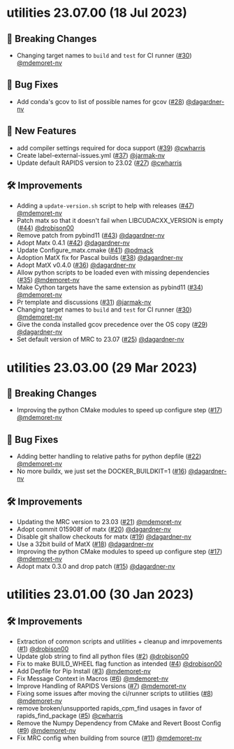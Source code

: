 # utilities 23.07.00 (18 Jul 2023)

## 🚨 Breaking Changes

- Changing target names to `build` and `test` for CI runner ([#30](https://github.com/nv-morpheus/utilities/pull/30)) [@mdemoret-nv](https://github.com/mdemoret-nv)

## 🐛 Bug Fixes

- Add conda&#39;s gcov to list of possible names for gcov ([#28](https://github.com/nv-morpheus/utilities/pull/28)) [@dagardner-nv](https://github.com/dagardner-nv)

## 🚀 New Features

- add compiler settings required for doca support ([#39](https://github.com/nv-morpheus/utilities/pull/39)) [@cwharris](https://github.com/cwharris)
- Create label-external-issues.yml ([#37](https://github.com/nv-morpheus/utilities/pull/37)) [@jarmak-nv](https://github.com/jarmak-nv)
- Update default RAPIDS version to 23.02 ([#27](https://github.com/nv-morpheus/utilities/pull/27)) [@cwharris](https://github.com/cwharris)

## 🛠️ Improvements

- Adding a `update-version.sh` script to help with releases ([#47](https://github.com/nv-morpheus/utilities/pull/47)) [@mdemoret-nv](https://github.com/mdemoret-nv)
- Patch matx so that it doesn&#39;t fail when LIBCUDACXX_VERSION is empty ([#44](https://github.com/nv-morpheus/utilities/pull/44)) [@drobison00](https://github.com/drobison00)
- Remove patch from pybind11 ([#43](https://github.com/nv-morpheus/utilities/pull/43)) [@dagardner-nv](https://github.com/dagardner-nv)
- Adopt Matx 0.4.1 ([#42](https://github.com/nv-morpheus/utilities/pull/42)) [@dagardner-nv](https://github.com/dagardner-nv)
- Update Configure_matx.cmake ([#41](https://github.com/nv-morpheus/utilities/pull/41)) [@pdmack](https://github.com/pdmack)
- Adoption MatX fix for Pascal builds ([#38](https://github.com/nv-morpheus/utilities/pull/38)) [@dagardner-nv](https://github.com/dagardner-nv)
- Adopt MatX v0.4.0 ([#36](https://github.com/nv-morpheus/utilities/pull/36)) [@dagardner-nv](https://github.com/dagardner-nv)
- Allow python scripts to be loaded even with missing dependencies ([#35](https://github.com/nv-morpheus/utilities/pull/35)) [@mdemoret-nv](https://github.com/mdemoret-nv)
- Make Cython targets have the same extension as pybind11 ([#34](https://github.com/nv-morpheus/utilities/pull/34)) [@mdemoret-nv](https://github.com/mdemoret-nv)
- Pr template and discussions ([#31](https://github.com/nv-morpheus/utilities/pull/31)) [@jarmak-nv](https://github.com/jarmak-nv)
- Changing target names to `build` and `test` for CI runner ([#30](https://github.com/nv-morpheus/utilities/pull/30)) [@mdemoret-nv](https://github.com/mdemoret-nv)
- Give the conda installed gcov precedence over the OS copy ([#29](https://github.com/nv-morpheus/utilities/pull/29)) [@dagardner-nv](https://github.com/dagardner-nv)
- Set default version of MRC to 23.07 ([#25](https://github.com/nv-morpheus/utilities/pull/25)) [@dagardner-nv](https://github.com/dagardner-nv)

# utilities 23.03.00 (29 Mar 2023)

## 🚨 Breaking Changes

- Improving the python CMake modules to speed up configure step ([#17](https://github.com/nv-morpheus/utilities/pull/17)) [@mdemoret-nv](https://github.com/mdemoret-nv)

## 🐛 Bug Fixes

- Adding better handling to relative paths for python depfile ([#22](https://github.com/nv-morpheus/utilities/pull/22)) [@mdemoret-nv](https://github.com/mdemoret-nv)
- No more buildx, we just set the DOCKER_BUILDKIT=1 ([#16](https://github.com/nv-morpheus/utilities/pull/16)) [@dagardner-nv](https://github.com/dagardner-nv)

## 🛠️ Improvements

- Updating the MRC version to 23.03 ([#21](https://github.com/nv-morpheus/utilities/pull/21)) [@mdemoret-nv](https://github.com/mdemoret-nv)
- Adopt commit 015908f of matx ([#20](https://github.com/nv-morpheus/utilities/pull/20)) [@dagardner-nv](https://github.com/dagardner-nv)
- Disable git shallow checkouts for matx ([#19](https://github.com/nv-morpheus/utilities/pull/19)) [@dagardner-nv](https://github.com/dagardner-nv)
- Use a 32bit build of MatX ([#18](https://github.com/nv-morpheus/utilities/pull/18)) [@dagardner-nv](https://github.com/dagardner-nv)
- Improving the python CMake modules to speed up configure step ([#17](https://github.com/nv-morpheus/utilities/pull/17)) [@mdemoret-nv](https://github.com/mdemoret-nv)
- Adopt matx 0.3.0 and drop patch ([#15](https://github.com/nv-morpheus/utilities/pull/15)) [@dagardner-nv](https://github.com/dagardner-nv)

# utilities 23.01.00 (30 Jan 2023)

## 🛠️ Improvements

- Extraction of common scripts and utilities + cleanup and imrpovements ([#1](https://github.com/nv-morpheus/utilities/pull/1)) [@drobison00](https://github.com/drobison00)
- Update glob string to find all python files ([#2](https://github.com/nv-morpheus/utilities/pull/2)) [@drobison00](https://github.com/drobison00)
- Fix to make BUILD_WHEEL flag function as intended ([#4](https://github.com/nv-morpheus/utilities/pull/4)) [@drobison00](https://github.com/drobison00)
- Add Depfile for Pip Install ([#3](https://github.com/nv-morpheus/utilities/pull/3)) [@mdemoret-nv](https://github.com/mdemoret-nv)
- Fix Message Context in Macros ([#6](https://github.com/nv-morpheus/utilities/pull/6)) [@mdemoret-nv](https://github.com/mdemoret-nv)
- Improve Handling of RAPIDS Versions ([#7](https://github.com/nv-morpheus/utilities/pull/7)) [@mdemoret-nv](https://github.com/mdemoret-nv)
- Fixing some issues after moving the ci/runner scripts to utilities ([#8](https://github.com/nv-morpheus/utilities/pull/8)) [@mdemoret-nv](https://github.com/mdemoret-nv)
- remove broken/unsupported rapids_cpm_find usages in favor of rapids_find_package ([#5](https://github.com/nv-morpheus/utilities/pull/5)) [@cwharris](https://github.com/cwharris)
- Remove the Numpy Dependency from CMake and Revert Boost Config ([#9](https://github.com/nv-morpheus/utilities/pull/9)) [@mdemoret-nv](https://github.com/mdemoret-nv)
- Fix MRC config when building from source ([#11](https://github.com/nv-morpheus/utilities/pull/11)) [@mdemoret-nv](https://github.com/mdemoret-nv)
